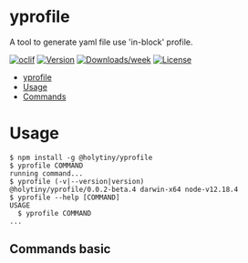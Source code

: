 # yprofile

A tool to generate yaml file use &#39;in-block&#39; profile.

[![oclif](https://img.shields.io/badge/cli-oclif-brightgreen.svg)](https://oclif.io)
[![Version](https://img.shields.io/npm/v/yprofile.svg)](https://npmjs.org/package/yprofile)
[![Downloads/week](https://img.shields.io/npm/dw/yprofile.svg)](https://npmjs.org/package/yprofile)
[![License](https://img.shields.io/npm/l/yprofile.svg)](https://github.com/https://github.com/holytiny/yaml-profile.git/blob/master/package.json)

<!-- toc -->
* [yprofile](#yprofile)
* [Usage](#usage)
* [Commands](#commands)
<!-- tocstop -->

# Usage

<!-- usage -->
```sh-session
$ npm install -g @holytiny/yprofile
$ yprofile COMMAND
running command...
$ yprofile (-v|--version|version)
@holytiny/yprofile/0.0.2-beta.4 darwin-x64 node-v12.18.4
$ yprofile --help [COMMAND]
USAGE
  $ yprofile COMMAND
...
```
<!-- usagestop -->

## Commands basic

<!-- commands -->

<!-- commandsstop -->
